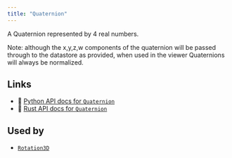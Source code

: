 ```yaml
---
title: "Quaternion"
---
```


A Quaternion represented by 4 real numbers.

Note: although the x,y,z,w components of the quaternion will be passed through to the
datastore as provided, when used in the viewer Quaternions will always be normalized.


## Links
 * 🐍 [Python API docs for `Quaternion`](https://ref.rerun.io/docs/python/nightly/package/rerun/datatypes/quaternion/)
 * 🦀 [Rust API docs for `Quaternion`](https://docs.rs/rerun/0.9.0-alpha.10/rerun/datatypes/struct.Quaternion.html)


## Used by

* [`Rotation3D`](../datatypes/rotation3d.md)
